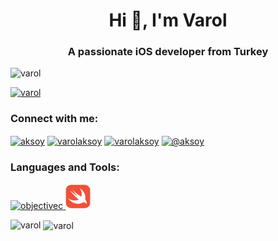 <h1 align="center">Hi 👋, I'm Varol</h1>
<h3 align="center">A passionate iOS developer from Turkey</h3>

<p align="left"> <img src="https://komarev.com/ghpvc/?username=varol&label=Profile%20views&color=0e75b6&style=flat" alt="varol" /> </p>

<p align="left"> <a href=""><img src="https://github-profile-trophy.vercel.app/?username=varol" alt="varol" /></a> </p>

<h3 align="left">Connect with me:</h3>
<p align="left">
<a href="https://twitter.com/aksoy" target="blank"><img align="center" src="https://cdn.jsdelivr.net/npm/simple-icons@3.0.1/icons/twitter.svg" alt="aksoy" height="30" width="40" /></a>
<a href="https://linkedin.com/in/varolaksoy" target="blank"><img align="center" src="https://cdn.jsdelivr.net/npm/simple-icons@3.0.1/icons/linkedin.svg" alt="varolaksoy" height="30" width="40" /></a>
<a href="https://instagram.com/varolaksoy" target="blank"><img align="center" src="https://cdn.jsdelivr.net/npm/simple-icons@3.0.1/icons/instagram.svg" alt="varolaksoy" height="30" width="40" /></a>
<a href="https://medium.com/@aksoy" target="blank"><img align="center" src="https://cdn.jsdelivr.net/npm/simple-icons@3.0.1/icons/medium.svg" alt="@aksoy" height="30" width="40" /></a>
</p>

<h3 align="left">Languages and Tools:</h3>
<p align="left"> <a href="https://developer.apple.com/library/archive/documentation/Cocoa/Conceptual/ProgrammingWithObjectiveC/Introduction/Introduction.html" target="_blank"> <img src="https://www.vectorlogo.zone/logos/apple_objectivec/apple_objectivec-icon.svg" alt="objectivec" width="40" height="40"/> </a> <a href="https://developer.apple.com/swift/" target="_blank"> <img src="https://raw.githubusercontent.com/devicons/devicon/master/icons/swift/swift-original.svg" alt="swift" width="40" height="40"/> </a> </p>

<p><img align="left" src="https://github-readme-stats.vercel.app/api/top-langs?username=varol&show_icons=true&locale=en&layout=compact" alt="varol" /></p>

<p>&nbsp;<img align="center" src="https://github-readme-stats.vercel.app/api?username=varol&show_icons=true&locale=en" alt="varol" /></p>

